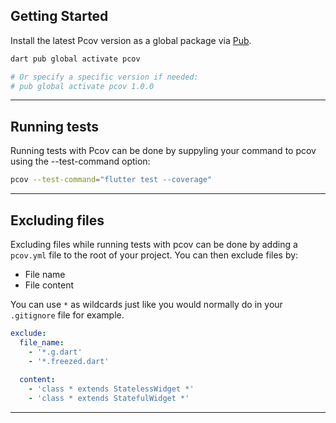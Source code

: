## Getting Started

Install the latest Pcov version as a global package via [Pub](https://pub.dev/).

```bash
dart pub global activate pcov

# Or specify a specific version if needed:
# pub global activate pcov 1.0.0
```

---

## Running tests

Running tests with Pcov can be done by suppyling your command to pcov using the --test-command option:

```bash
pcov --test-command="flutter test --coverage"
```

---

## Excluding files

Excluding files while running tests with pcov can be done by adding a `pcov.yml` file to the root of
your project. You can then exclude files by:

- File name
- File content

You can use `*` as wildcards just like you would normally do in your `.gitignore` file for example.

```yaml
exclude:
  file_name:
    - '*.g.dart'
    - '*.freezed.dart'
    
  content:
    - 'class * extends StatelessWidget *'
    - 'class * extends StatefulWidget *'
```

---
